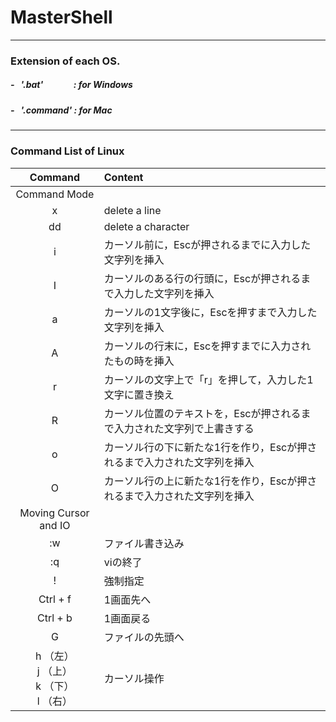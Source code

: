 # MasterShell

- - -
### Extension of each OS.

##### - &nbsp; '.bat' &nbsp;&emsp;&emsp;&emsp;: for Windows
##### - &nbsp; '.command' : for Mac

***

### Command List of Linux
| Command | Content |
|:--------------------:|:--------------------------------------------------------------------|
| Command Mode         |                                                                     |
| x                    | delete a line                                                       |
| dd                   | delete a character                                                  |
| i                    | カーソル前に，Escが押されるまでに入力した文字列を挿入                   |
| I                    | カーソルのある行の行頭に，Escが押されるまで入力した文字列を挿入          |
| a                    | カーソルの1文字後に，Escを押すまで入力した文字列を挿入                  |
| A                    | カーソルの行末に，Escを押すまでに入力されたもの時を挿入                 |
| r                    | カーソルの文字上で「r」を押して，入力した1文字に置き換え                |
| R                    | カーソル位置のテキストを，Escが押されるまで入力された文字列で上書きする  |
| o                    | カーソル行の下に新たな1行を作り，Escが押されるまで入力された文字列を挿入 |
| O                    | カーソル行の上に新たな1行を作り，Escが押されるまで入力された文字列を挿入 |
| Moving Cursor and IO |                                                                    |
| :w                                   | ファイル書き込み                                     |
| :q                                   | viの終了                                            |
| !                                    | 強制指定                                            |
| Ctrl + f                             | 1画面先へ                                           |
| Ctrl + b                             | 1画面戻る                                           |
| G                                    | ファイルの先頭へ                                     |
| h （左）<br>j （上）<br>k （下）<br>l （右） | カーソル操作                                         |

